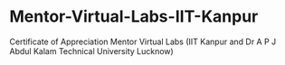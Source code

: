 # Mentor-Virtual-Labs-IIT-Kanpur
Certificate of Appreciation Mentor Virtual Labs (IIT Kanpur and Dr A P J Abdul Kalam Technical University Lucknow)
